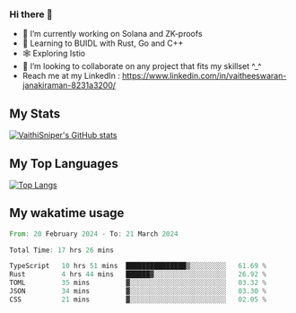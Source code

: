 ### Hi there 👋

- 🔭 I’m currently working on Solana and ZK-proofs
- 📖 Learning to BUIDL with Rust, Go and C++
- 🕸️ Exploring Istio
- 👯 I’m looking to collaborate on any project that fits my skillset ^_^
- Reach me at my LinkedIn : https://www.linkedin.com/in/vaitheeswaran-janakiraman-8231a3200/

## My Stats
[![VaithiSniper's GitHub stats](https://github-readme-stats.vercel.app/api?username=VaithiSniper&hide=stars&theme=radical)](https://github.com/anuraghazra/github-readme-stats)

## My Top Languages

[![Top Langs](https://github-readme-stats.vercel.app/api/top-langs/?username=VaithiSniper&layout=compact)](https://github.com/anuraghazra/github-readme-stats)

## My wakatime usage

<!--START_SECTION:waka-->

```rust
From: 20 February 2024 - To: 21 March 2024

Total Time: 17 hrs 26 mins

TypeScript   10 hrs 51 mins  ███████████████▒░░░░░░░░░   61.69 %
Rust         4 hrs 44 mins   ██████▓░░░░░░░░░░░░░░░░░░   26.92 %
TOML         35 mins         ▓░░░░░░░░░░░░░░░░░░░░░░░░   03.32 %
JSON         34 mins         ▓░░░░░░░░░░░░░░░░░░░░░░░░   03.30 %
CSS          21 mins         ▓░░░░░░░░░░░░░░░░░░░░░░░░   02.05 %
```

<!--END_SECTION:waka-->
